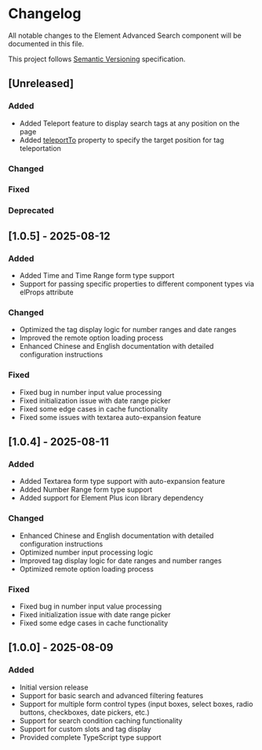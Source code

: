 <!--
 * @Author: wrainCN 123723620@qq.com
 * @Date: 2025-08-10 23:00:04
 * @LastEditors: wrainCN 123723620@qq.com
 * @LastEditTime: 2025-08-13 14:48:44
 * @FilePath: \element-advanced-search\README.en.md
 * @Description: 这是默认设置,请设置`customMade`, 打开koroFileHeader查看配置 进行设置: https://github.com/OBKoro1/koro1FileHeader/wiki/%E9%85%8D%E7%BD%AE
-->
# Changelog

All notable changes to the Element Advanced Search component will be documented in this file.

This project follows [Semantic Versioning](https://semver.org/lang/en/) specification.

## [Unreleased]

### Added
- Added Teleport feature to display search tags at any position on the page
- Added [teleportTo](file://e:\web\element-advanced-search\src\components\ElementAdvancedSearch\index.vue#L14-L14) property to specify the target position for tag teleportation

### Changed

### Fixed

### Deprecated

## [1.0.5] - 2025-08-12

### Added
- Added Time and Time Range form type support
- Support for passing specific properties to different component types via elProps attribute

### Changed
- Optimized the tag display logic for number ranges and date ranges
- Improved the remote option loading process
- Enhanced Chinese and English documentation with detailed configuration instructions

### Fixed
- Fixed bug in number input value processing
- Fixed initialization issue with date range picker
- Fixed some edge cases in cache functionality
- Fixed some issues with textarea auto-expansion feature

## [1.0.4] - 2025-08-11

### Added
- Added Textarea form type support with auto-expansion feature
- Added Number Range form type support
- Added support for Element Plus icon library dependency

### Changed
- Enhanced Chinese and English documentation with detailed configuration instructions
- Optimized number input processing logic
- Improved tag display logic for date ranges and number ranges
- Optimized remote option loading process

### Fixed
- Fixed bug in number input value processing
- Fixed initialization issue with date range picker
- Fixed some edge cases in cache functionality

## [1.0.0] - 2025-08-09

### Added
- Initial version release
- Support for basic search and advanced filtering features
- Support for multiple form control types (input boxes, select boxes, radio buttons, checkboxes, date pickers, etc.)
- Support for search condition caching functionality
- Support for custom slots and tag display
- Provided complete TypeScript type support
